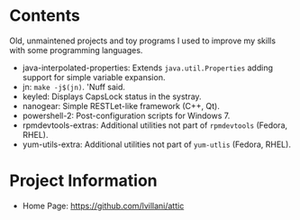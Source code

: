 Contents
========

Old, unmaintened projects and toy programs I used to improve my skills with some
programming languages.

 * java-interpolated-properties: Extends `java.util.Properties` adding support
   for simple variable expansion.
 * jn: `make -j$(jn)`. 'Nuff said.
 * keyled: Displays CapsLock status in the systray.
 * nanogear: Simple RESTLet-like framework (C++, Qt).
 * powershell-2: Post-configuration scripts for Windows 7.
 * rpmdevtools-extras: Additional utilities not part of `rpmdevtools`
   (Fedora, RHEL).
 * yum-utils-extra: Additional utilities not part of `yum-utlis` (Fedora, RHEL).




Project Information
===================

 * Home Page: https://github.com/lvillani/attic
